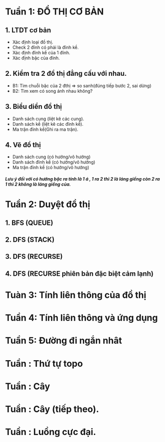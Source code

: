 # Tuần 1: ĐỒ THỊ CƠ BẢN
## 1. LTDT cơ bản
- Xác định loại đồ thị.
- Check 2 đỉnh có phải là đỉnh kề.
- Xác định đỉnh kề của 1 đỉnh.
- Xác định bậc của đỉnh.

## 2. Kiểm tra 2 đồ thị đẳng cấu với nhau.
- B1: Tìm chuỗi bậc của 2 đthị => so sanh(đúng tiếp bước 2, sai dừng)
- B2: Tìm xem có song ánh nhau không?

## 3. Biểu diển đồ thị
- Danh sách cung (liệt kê các cung).
- Danh sách kề (liệt kê các đỉnh kề).
- Ma trận đỉnh kề(Ghi ra ma trận).

## 4. Vẽ đồ thị
- Danh sách cung (có hướng/vô hướng)
- Danh sách đỉnh kề (có hướng/vô hướng)
- Ma trận đỉnh kề (có hướng/vô hướng)

##### *Lưu ý đối với có hướng bậc ra tính là 1 á , 1 ra 2 thì 2 là láng giềng còn 2 ra 1 thì 2 không là láng giềng của.*

# Tuần 2: Duyệt đồ thị
## 1. BFS (QUEUE)
## 2. DFS (STACK)
## 3. DFS (RECURSE)
## 4. DFS (RECURSE phiên bản đặc biệt cảm lạnh)

# Tuàn 3: Tính liên thông của đồ thị
# Tuần 4: Tính liên thông và ứng dụng
# Tuần 5: Đường đi ngắn nhât
# Tuần  : Thứ tự topo
# Tuần  : Cây
# Tuần  : Cây (tiếp theo).
# Tuần  : Luồng cực đại.